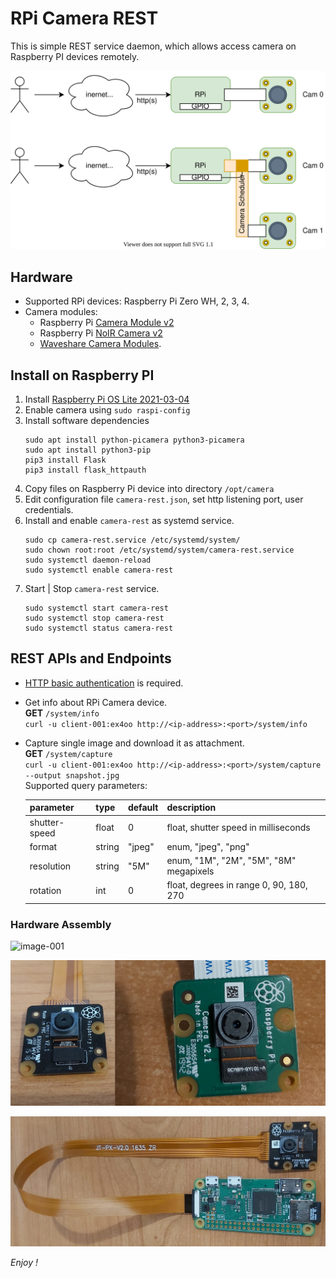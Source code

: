 # RPi Camera REST
This is simple REST service daemon, which allows access camera on Raspberry PI devices remotely.

![hw-arch](docs/rpi-camera-diagram.svg)

## Hardware
* Supported RPi devices: Raspberry Pi Zero WH, 2, 3, 4.
* Camera modules:
  * Raspberry Pi [Camera Module v2](https://www.raspberrypi.org/products/camera-module-v2/)
  * Raspberry Pi [NoIR Camera v2](https://www.raspberrypi.org/products/pi-noir-camera-v2/)
  * [Waveshare Camera Modules](https://www.waveshare.com/product/raspberry-pi/cameras.htm).

## Install on Raspberry PI
1. Install [Raspberry Pi OS Lite 2021-03-04](https://downloads.raspberrypi.org/raspios_lite_armhf/images/raspios_lite_armhf-2021-03-25/2021-03-04-raspios-buster-armhf-lite.zip)
2. Enable camera using ``sudo raspi-config``
3. Install software dependencies
   ```
   sudo apt install python-picamera python3-picamera
   sudo apt install python3-pip
   pip3 install Flask 
   pip3 install flask_httpauth
   ```
4. Copy files on Raspberry Pi device into directory ``/opt/camera`` 
5. Edit configuration file ``camera-rest.json``, 
   set http listening port, user credentials. 
6. Install and enable ``camera-rest`` as systemd service.
   ```
   sudo cp camera-rest.service /etc/systemd/system/
   sudo chown root:root /etc/systemd/system/camera-rest.service
   sudo systemctl daemon-reload
   sudo systemctl enable camera-rest
   ```
7. Start | Stop ``camera-rest`` service.
   ```
   sudo systemctl start camera-rest
   sudo systemctl stop camera-rest
   sudo systemctl status camera-rest
   ```

## REST APIs and Endpoints
* [HTTP basic authentication](https://en.wikipedia.org/wiki/Basic_access_authentication) is required.
* Get info about RPi Camera device.  
  __GET__ ``/system/info``  
  ``curl -u client-001:ex4oo http://<ip-address>:<port>/system/info``
* Capture single image and download it as attachment.   
  __GET__ ``/system/capture``  
  ``curl -u client-001:ex4oo http://<ip-address>:<port>/system/capture --output snapshot.jpg``  
  Supported query parameters:
  
  |  parameter    | type   | default | description                             |
  |---------------|--------|---------|-----------------------------------------|
  | shutter-speed | float  | 0       | float, shutter speed in milliseconds    |
  | format        | string | "jpeg"  | enum, "jpeg", "png"                     | 
  | resolution    | string | "5M"    | enum, "1M", "2M", "5M", "8M" megapixels | 
  | rotation      | int    | 0       | float, degrees in range 0, 90, 180, 270 | 

### Hardware Assembly
![image-001](docs/image-001.jpg)

![image-002](docs/image-002.jpg)

![image-003](docs/image-003.jpg)
   
*Enjoy !*
